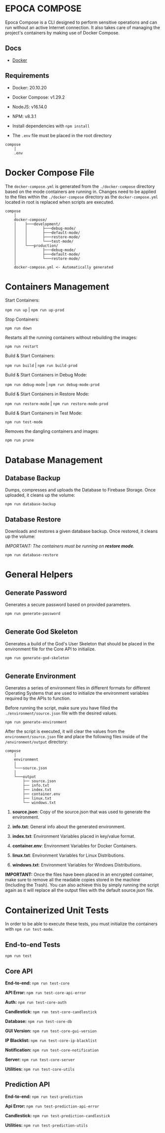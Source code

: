 # EPOCA COMPOSE

Epoca Compose is a CLI designed to perform sensitive operations and can run without an active Internet connection. It also takes care of managing the project's containers by making use of Docker Compose.


## Docs

- [Docker](./docs/guides/DOCKER.md)



## Requirements

- Docker: 20.10.20

- Docker Compose: v1.29.2

- NodeJS: v16.14.0

- NPM: v8.3.1

- Install dependencies with `npm install` 

- The `.env` file must be placed in the root directory

```
compose
    │
    .env
```




#
# Docker Compose File

The `docker-compose.yml` is generated from the `./docker-compose` directory based on the mode containers are running in. Changes need to be applied to the files within the `./docker-compose` directory as the `docker-compose.yml` located in root is replaced when scripts are executed.

```
compose
    │
    docker-compose/
    │    ├───development/
    │    │       ├───debug-mode/
    │    │       ├───default-mode/
    │    │       ├───restore-mode/
    │    │       └───test-mode/
    │    └───production/
    │            ├───debug-mode/
    │            ├───default-mode/
    │            └───restore-mode/
    │
    docker-compose.yml <- Automatically generated
```




#
# Containers Management

Start Containers:

`npm run up` | `npm run up-prod`

Stop Containers:

`npm run down`

Restarts all the running containers without rebuilding the images:

`npm run restart`

Build & Start Containers:

`npm run build` | `npm run build-prod`

Build & Start Containers in Debug Mode:

`npm run debug-mode` | `npm run debug-mode-prod`

Build & Start Containers in Restore Mode:

`npm run restore-mode` | `npm run restore-mode-prod`

Build & Start Containers in Test Mode:

`npm run test-mode`

Removes the dangling containers and images:

`npm run prune`





#
# Database Management

## Database Backup

Dumps, compresses and uploads the Database to Firebase Storage. Once uploaded, it cleans up the volume:

`npm run database-backup`

## Database Restore

Downloads and restores a given database backup. Once restored, it cleans up the volume:

*IMPORTANT: The containers must be running on **restore mode**.* 

`npm run database-restore`





#
# General Helpers

## Generate Password

Generates a secure password based on provided parameters.

`npm run generate-password`

#
## Generate God Skeleton

Generates a build of the God's User Skeleton that should be placed in the environment file for the Core API to initialize.

`npm run generate-god-skeleton`

#
## Generate Environment

Generates a series of environment files in different formats for different Operating Systems that are used to initialize the environment variables required by the APIs to function.

Before running the script, make sure you have filled the `./environment/source.json` file with the desired values.

`npm run generate-environment`

After the script is executed, it will clear the values from the `environment/source.json` file and place the following files inside of the `/environment/output` directory:

```
compose
    │
    environment
    │
    └───source.json
    │
    └───output 
        ├── source.json
        ├── info.txt
        ├── index.txt
        ├── container.env
        ├── linux.txt
        └── windows.txt
```

1) **source.json**: Copy of the source.json that was used to generate the environment.

2) **info.txt**: General info about the generated environment.

3) **index.txt**: Environment Variables placed in key/value format.

5) **container.env**: Environment Variables for Docker Containers.

6) **linux.txt**: Environment Variables for Linux Distributions.

7) **windows.txt**: Environment Variables for Windows Distributions.

**IMPORTANT:** Once the files have been placed in an encrypted container, make sure to remove all the readable copies stored in the machine (Including the Trash). You can also achieve this by simply running the script again as it will replace all the output files with the default source.json file.






#
# Containerized Unit Tests

In order to be able to execute these tests, you must initialize the containers with `npm run test-mode`.

## End-to-end Tests

`npm run test`

## Core API

**End-to-end:** `npm run test-core`

**API Error:** `npm run test-core-api-error`

**Auth:** `npm run test-core-auth`

**Candlestick:** `npm run test-core-candlestick`

**Database:** `npm run test-core-db`

**GUI Version:** `npm run test-core-gui-version`

**IP Blacklist:** `npm run test-core-ip-blacklist`

**Notification:** `npm run test-core-notification`

**Server:** `npm run test-core-server`

**Utilities:** `npm run test-core-utils`


## Prediction API

**End-to-end:** `npm run test-prediction`

**Api Error:** `npm run test-prediction-api-error`

**Candlestick:** `npm run test-prediction-candlestick`

**Utilities:** `npm run test-prediction-utils`